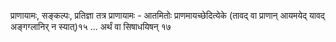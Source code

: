 प्राणायामः, सङ्कल्पः, प्रतिज्ञा						तत्र प्राणायामः - आतमितोः प्राणमायच्छेदित्येके (तावद् वा प्राणान् आयमयेद् यावद् अङ्गग्लानिर् न स्यात्)१५ …  अर्थं वा सिषाधयिषन् १७ 
